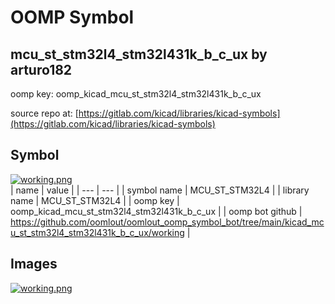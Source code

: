 # OOMP Symbol  
## mcu_st_stm32l4_stm32l431k_b_c_ux  by arturo182  
  
oomp key: oomp_kicad_mcu_st_stm32l4_stm32l431k_b_c_ux  
  
source repo at: [https://gitlab.com/kicad/libraries/kicad-symbols](https://gitlab.com/kicad/libraries/kicad-symbols)  
## Symbol  
  
[![working.png](working_600.png)](working.png)  
| name | value | 
| --- | --- | 
| symbol name | MCU_ST_STM32L4 | 
| library name | MCU_ST_STM32L4 | 
| oomp key | oomp_kicad_mcu_st_stm32l4_stm32l431k_b_c_ux | 
| oomp bot github | https://github.com/oomlout/oomlout_oomp_symbol_bot/tree/main/kicad_mcu_st_stm32l4_stm32l431k_b_c_ux/working | 
## Images  
  
[![working.png](working_140.png)](working.png)  
